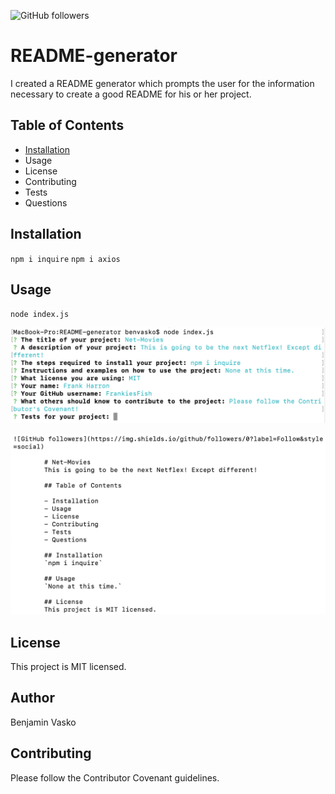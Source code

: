 ![GitHub followers](https://img.shields.io/github/followers/4?label=Follow&style=social)

# README-generator
I created a README generator which prompts the user for the information necessary to create a good README for his or her project.
        
## Table of Contents
        
- [Installation](#installation)
- Usage
- License
- Contributing
- Tests
- Questions

## Installation
`npm i inquire`
`npm i axios`

## Usage
`node index.js`

![program running](assets/images/run.png)


![program result](assets/images/result.png)

## License
This project is MIT licensed.

## Author
Benjamin Vasko
        
## Contributing
Please follow the Contributor Covenant guidelines.
